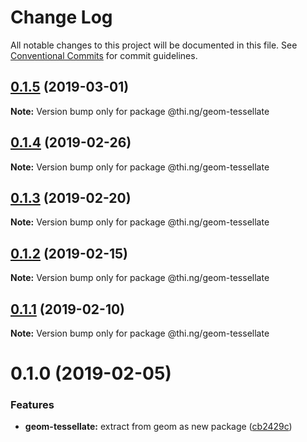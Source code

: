 # Change Log

All notable changes to this project will be documented in this file.
See [Conventional Commits](https://conventionalcommits.org) for commit guidelines.

## [0.1.5](https://github.com/thi-ng/umbrella/compare/@thi.ng/geom-tessellate@0.1.4...@thi.ng/geom-tessellate@0.1.5) (2019-03-01)

**Note:** Version bump only for package @thi.ng/geom-tessellate





## [0.1.4](https://github.com/thi-ng/umbrella/compare/@thi.ng/geom-tessellate@0.1.3...@thi.ng/geom-tessellate@0.1.4) (2019-02-26)

**Note:** Version bump only for package @thi.ng/geom-tessellate





## [0.1.3](https://github.com/thi-ng/umbrella/compare/@thi.ng/geom-tessellate@0.1.2...@thi.ng/geom-tessellate@0.1.3) (2019-02-20)

**Note:** Version bump only for package @thi.ng/geom-tessellate





## [0.1.2](https://github.com/thi-ng/umbrella/compare/@thi.ng/geom-tessellate@0.1.1...@thi.ng/geom-tessellate@0.1.2) (2019-02-15)

**Note:** Version bump only for package @thi.ng/geom-tessellate





## [0.1.1](https://github.com/thi-ng/umbrella/compare/@thi.ng/geom-tessellate@0.1.0...@thi.ng/geom-tessellate@0.1.1) (2019-02-10)

**Note:** Version bump only for package @thi.ng/geom-tessellate





# 0.1.0 (2019-02-05)


### Features

* **geom-tessellate:** extract from geom as new package ([cb2429c](https://github.com/thi-ng/umbrella/commit/cb2429c))
